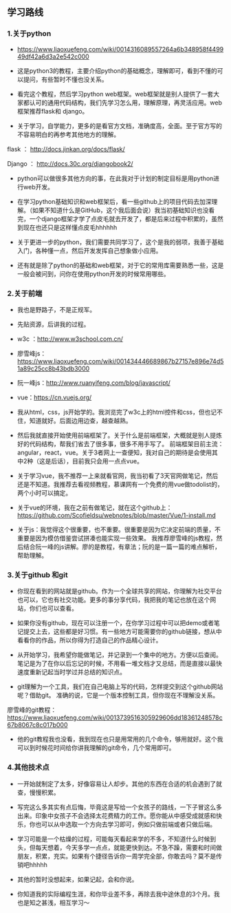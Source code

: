 ## 学习路线

### 1.关于python

- https://www.liaoxuefeng.com/wiki/0014316089557264a6b348958f449949df42a6d3a2e542c000

- 这是python3的教程，主要介绍python的基础概念，理解即可，看到不懂的可以提问，有些暂时不懂也没关系。

- 看完这个教程，然后学习python web框架。web框架就是别人提供了一套大家都认可的通用代码结构，我们先学习怎么用，理解原理，再灵活应用。web框架推荐flask和 django。

- 关于学习，自学能力，更多的是看官方文档，准确度高，全面。至于官方写的不容易明白的再参考其他地方的理解。

flask  ： http://docs.jinkan.org/docs/flask/

Django ：  http://docs.30c.org/djangobook2/


- python可以做很多其他方向的事，在此我对于计划的制定目标是用python进行web开发。

- 在学习python基础知识和web框架后，看一些github上的项目代码去加深理解。（如果不知道什么是GitHub，这个我后面会说）我当初基础知识也没看完，一个django框架才学了点皮毛就去开发了，都是后来过程中积累的，虽然到现在也还只是这样懂点皮毛hhhhhh

- 关于更进一步的python，我们需要共同学习了，这个是我的弱项，我善于基础入门，各种懂一点，然后开发发挥自己想象做小应用。 

- 还有就是除了python的基础和web框架，对于它的常用库需要熟悉一些，这是一般会被问到，问你在使用python开发的时候常用哪些。


### 2.关于前端

- 我也是野路子，不是正规军。

- 先贴资源，后讲我的过程。

- w3c  ：http://www.w3school.com.cn/

- 廖雪峰js： https://www.liaoxuefeng.com/wiki/001434446689867b27157e896e74d51a89c25cc8b43bdb3000

- 阮一峰js：http://www.ruanyifeng.com/blog/javascript/

- vue：https://cn.vuejs.org/

- 我从html，css，js开始学的。我浏览完了w3c上的html控件和css，但也记不住，知道就好。后面边用边查，越查越熟。

- 然后我就直接开始使用前端框架了。关于什么是前端框架，大概就是别人提炼好的代码结构，帮我们省去了很多事，很多不用手写了。 前端框架目前主流：angular，react，vue。关于3者网上一查便知，我对自己的期待是会使用其中2种（这是后话），目前我只会用一点点vue。

- 关于学习vue，我不推荐一上来就看官网，我当初看了3天官网做笔记，然后还是不知道。我推荐去看视频教程，慕课网有一个免费的用vue做todolist的，两个小时可以搞定。

- 关于vue的环境，我在之前有做笔记，就在这个github上：
  https://github.com/Scofieldsu/webnotes/blob/master/Vue/1-install.md

- 关于js：我觉得这个很重要，也不重要。很重要是因为它决定前端的质量，不重要是因为模仿借鉴尝试拼凑也能实现一些效果。 我推荐廖雪峰的js教程，然后结合阮一峰的js讲解。廖的是教程，有章法；阮的是一篇一篇的难点解析，帮助理解。

### 3.关于github 和git

 - 你现在看到的网站就是github。作为一个全球共享的网站，你理解为社交平台也可以，它也有社交功能。更多的事分享代码，我把我的笔记也放在这个网站，你们也可以查看。

 - 如果你没有github，现在可以注册一个，在你学习过程中可以把demo或者笔记提交上去，这些都是好习惯。有一些地方可能需要你的github链接，想从中看看你的作品，所以你得为打造自己的作品精心设计。

 - 从开始学习，我希望你能做笔记，并记录到一个集中的地方。方便以后查阅。笔记是为了在你以后忘记的时候，不用看一堆文档才又总结，而是直接以最快速度重新记起当时学过并总结的知识点。 

 - git理解为一个工具，我们在自己电脑上写的代码，怎样提交到这个github网站呢？借助git。 准确的说，它是一个版本控制工具，但你现在不理解没关系。

 廖雪峰的git教程： https://www.liaoxuefeng.com/wiki/0013739516305929606dd18361248578c67b8067c8c017b000

 - 他的git教程我也没看，我到现在也只是用常用的几个命令，够用就好。这个我可以到时候花时间给你讲我理解的git命令，几个常用即可。


 ### 4.其他技术点

- 一开始就制定了太多，好像容易让人却步。其他的东西在合适的机会遇到了就查，慢慢积累。

- 写完这么多其实有点后悔，毕竟这是写给一个女孩子的路线，一下子冒这么多出来。印象中女孩子不会选择太花费精力的工作。愿你能从中感受成就感和快乐，你也可以从中选取一个方向去学习即可，例如只做前端或者只做后端。

- 学习可能是一个枯燥的过程，可能每天看起来学的不多，不知道什么时候到头，但每天想着，今天多学一点点，就能更快到达。不急不躁，需要和时间做朋友，积累，充实。如果有个捷径告诉你一周学完全部，你敢去吗？莫不是传销吧hhhhh

- 其他的暂时没想起来，如果记起，会和你说。

- 你知道我的实际编程生涯，和你毕业差不多，再除去我中途休息的3个月。我也是知之甚浅，相互学习～
